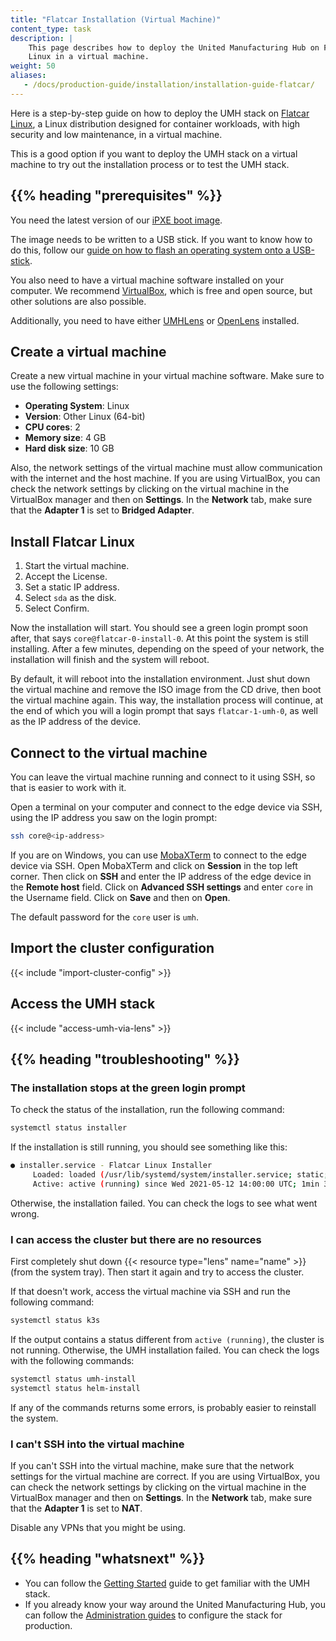 ```yaml
---
title: "Flatcar Installation (Virtual Machine)"
content_type: task
description: |
    This page describes how to deploy the United Manufacturing Hub on Flatcar
    Linux in a virtual machine.
weight: 50
aliases:
   - /docs/production-guide/installation/installation-guide-flatcar/
---
```


<!-- overview -->

Here is a step-by-step guide on how to deploy the UMH stack on
[Flatcar Linux](https://www.flatcar.org/), a Linux distribution designed for
container workloads, with high security and low maintenance, in a virtual machine.

This is a good option if you want to deploy the UMH stack on a virtual machine
to try out the installation process or to test the UMH stack.

## {{% heading "prerequisites" %}}

You need the latest version of our
[iPXE boot image](https://github.com/united-manufacturing-hub/ipxe/releases/latest/download/ipxe-x86_64-bios.iso).

The image needs to be written to a USB stick. If you want to know how to do this,
follow our
[guide on how to flash an operating system onto a USB-stick](https://learn.umh.app/course/flashing-an-operating-system-onto-a-usb-stick/).

You also need to have a virtual machine software installed on your computer. We
recommend [VirtualBox](https://www.virtualbox.org/), which is free and open
source, but other solutions are also possible.

Additionally, you need to have either [UMHLens](https://github.com/united-manufacturing-hub/UMHLens)
or [OpenLens](https://github.com/MuhammedKalkan/OpenLens) installed.

<!-- steps -->

## Create a virtual machine

Create a new virtual machine in your virtual machine software. Make sure to
use the following settings:

- **Operating System**: Linux
- **Version**: Other Linux (64-bit)
- **CPU cores**: 2
- **Memory size**: 4 GB
- **Hard disk size**: 10 GB

Also, the network settings of the virtual machine must allow communication with
the internet and the host machine. If you are using VirtualBox, you can check
the network settings by clicking on the virtual machine in the VirtualBox
manager and then on **Settings**. In the **Network** tab, make sure that the
**Adapter 1** is set to **Bridged Adapter**.

## Install Flatcar Linux

1. Start the virtual machine.
2. Accept the License.
3. Set a static IP address.
4. Select `sda` as the disk.
5. Select Confirm.

Now the installation will start. You should see a green login prompt soon after,
that says `core@flatcar-0-install-0`. At this point the system is still
installing. After a few minutes, depending on the speed of your network, the
installation will finish and the system will reboot.

By default, it will reboot into the installation environment. Just shut down the
virtual machine and remove the ISO image from the CD drive, then boot the
virtual machine again. This way, the installation process will continue, at the
end of which you will a login prompt that says `flatcar-1-umh-0`, as well as
the IP address of the device.

## Connect to the virtual machine

You can leave the virtual machine running and connect to it using SSH, so that
is easier to work with it.

Open a terminal on your computer and connect to the edge device via SSH, using
the IP address you saw on the login prompt:

```bash
ssh core@<ip-address>
```

If you are on Windows, you can use [MobaXTerm](https://mobaxterm.mobatek.net/)
to connect to the edge device via SSH. Open MobaXTerm and click on **Session**
in the top left corner. Then click on **SSH** and enter the IP address of the
edge device in the **Remote host** field. Click on **Advanced SSH settings** and
enter `core` in the Username field. Click on **Save** and then on **Open**.

The default password for the `core` user is `umh`.

## Import the cluster configuration

{{< include "import-cluster-config" >}}

## Access the UMH stack

{{< include "access-umh-via-lens" >}}

<!-- Optional section, but recommended; write the problem/question in H3 -->
## {{% heading "troubleshooting" %}}

### The installation stops at the green login prompt

To check the status of the installation, run the following command:

```bash
systemctl status installer
```

If the installation is still running, you should see something like this:

```bash
● installer.service - Flatcar Linux Installer
     Loaded: loaded (/usr/lib/systemd/system/installer.service; static; vendor preset: enabled)
     Active: active (running) since Wed 2021-05-12 14:00:00 UTC; 1min 30s ago
```

Otherwise, the installation failed. You can check the logs to see what went wrong.

### I can access the cluster but there are no resources

First completely shut down {{< resource type="lens" name="name" >}} (from the
system tray). Then start it again and try to access the cluster.

If that doesn't work, access the virtual machine via SSH and run the following
command:

```bash
systemctl status k3s
```

If the output contains a status different from `active (running)`, the cluster
is not running. Otherwise, the UMH installation failed. You can check the logs
with the following commands:

```bash
systemctl status umh-install
systemctl status helm-install
```

If any of the commands returns some errors, is probably easier to reinstall the
system.

### I can't SSH into the virtual machine

If you can't SSH into the virtual machine, make sure that the network settings
for the virtual machine are correct. If you are using VirtualBox, you can check
the network settings by clicking on the virtual machine in the VirtualBox
manager and then on **Settings**. In the **Network** tab, make sure that the
**Adapter 1** is set to **NAT**.

Disable any VPNs that you might be using.

<!-- Optional section; add links to information related to this topic. -->
## {{% heading "whatsnext" %}}

- You can follow the [Getting Started](https://learn.umh.app/getstarted) guide
  to get familiar with the UMH stack.
- If you already know your way around the United Manufacturing Hub, you can
  follow the [Administration guides](/docs/production-guide/administration/) to
  configure the stack for production.
